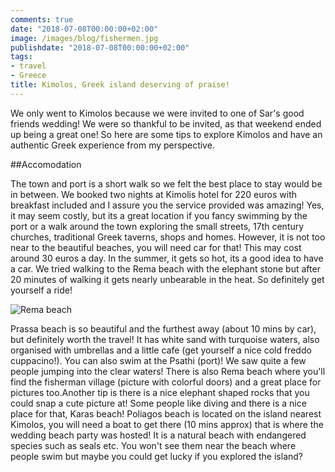 ```yaml
---
comments: true
date: "2018-07-08T00:00:00+02:00"
image: /images/blog/fishermen.jpg
publishdate: "2018-07-08T00:00:00+02:00"
tags:
- travel
- Greece
title: Kimolos, Greek island deserving of praise!
---
```

We only went to Kimolos because we were invited to one of Sar's good friends wedding! We were so thankful to be invited, as that weekend ended up being a great one! So here are some tips to explore Kimolos and have an authentic Greek experience from my perspective. 

##Accomodation

The town and port is a short walk so we felt the best place to stay would be in between. We booked two nights at Kimolis hotel for 220 euros with breakfast included and I assure you the service provided was amazing! Yes, it may seem costly, but its a great location if you fancy swimming by the port or a walk around the town exploring the small streets, 17th century churches, traditional Greek taverns, shops and homes. However, it is not too near to the beautiful beaches, you will need car for that! This may cost around 30 euros a day. In the summer, it gets so hot, its a good idea to have a car. We tried walking to the Rema beach with the elephant stone but after 20 minutes of walking it gets nearly unbearable in the heat. So definitely get yourself a ride!

![Rema beach](/globefoodiebooktrotter/images/blog/elephant.jpg "Rema beach")

Prassa beach is so beautiful and the furthest away (about 10 mins by car), but definitely worth the travel! It has white sand with turquoise waters, also organised with umbrellas and a little cafe (get yourself a nice cold freddo cuppacino!). You can also swim at the Psathi (port)! We saw quite a few people jumping into the clear waters! There is also Rema beach where you'll find the fisherman village (picture with colorful doors) and a great place for pictures too.Another tip is there is a nice elephant shaped rocks that you could snap a cute picture at! Some people like diving and there is a nice place for that, Karas beach!  Poliagos beach is located on the island nearest Kimolos, you will need a boat to get there (10 mins approx) that is where the wedding beach party was hosted! It is a natural beach with endangered species such as seals etc. You won't see them near the beach where people swim but maybe you could get lucky if you explored the island? 
